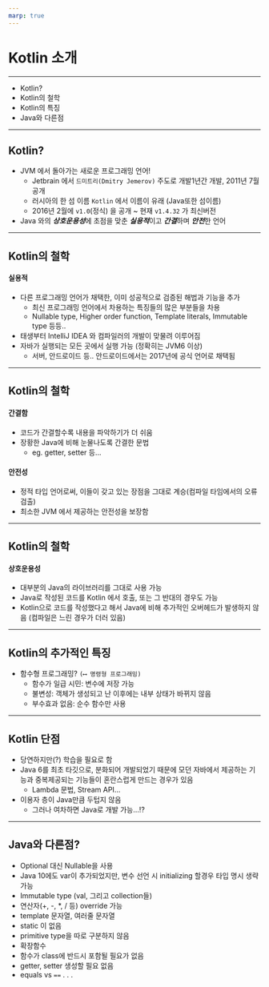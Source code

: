 ```yaml
---
marp: true
---
```


# Kotlin 소개

---

- Kotlin?
- Kotlin의 철학
- Kotlin의 특징
- Java와 다른점

---

## Kotlin?

- JVM 에서 돌아가는 새로운 프로그래밍 언어!
    - Jetbrain 에서 `드미트리(Dmitry Jemerov)` 주도로 개발1년간 개발, 2011년 7월 공개 
    - 러시아의 한 섬 이름 `Kotlin` 에서 이름이 유래 (Java또한 섬이름)
    - 2016년 2월에 `v1.0`(정식) 을 공개 ~ 현재 `v1.4.32` 가 최신버전
- Java 와의 ***상호운용성***에 초점을 맞춘 ***실용적***이고 ***간결***하며 ***안전***한 언어

---

## Kotlin의 철학

#### 실용적

- 다른 프로그래밍 언어가 채택한, 이미 성공적으로 검증된 해법과 기능을 추가
    - 최신 프로그래밍 언어에서 차용하는 특징들의 많은 부분들을 차용
    - Nullable type, Higher order function, Template literals, Immutable type 등등..
- 태생부터 IntelliJ IDEA 와 컴파일러의 개발이 맞물려 이루어짐
- 자바가 실행되는 모든 곳에서 실행 가능 (정확히는 JVM6 이상)
    - 서버, 안드로이드 등.. 안드로이드에서는 2017년에 공식 언어로 채택됨

---

## Kotlin의 철학

#### 간결함

- 코드가 간결할수록 내용을 파악하기가 더 쉬움
- 장황한 Java에 비해 눈물나도록 간결한 문법
    - eg. getter, setter 등...

#### 안전성

- 정적 타입 언어로써, 이들이 갖고 있는 장점을 그대로 계승(컴파일 타임에서의 오류 검출)
- 최소한 JVM 에서 제공하는 안전성을 보장함

---

## Kotlin의 철학

#### 상호운용성

- 대부분의 Java의 라이브러리를 그대로 사용 가능
- Java로 작성된 코드를 Kotlin 에서 호출, 또는 그 반대의 경우도 가능
- Kotlin으로 코드를 작성했다고 해서 Java에 비해 추가적인 오버헤드가 발생하지 않음
    (컴파일은 느린 경우가 더러 있음)

---

## Kotlin의 추가적인 특징

- 함수형 프로그래밍? `(⟷ 명령형 프로그래밍)`
    - 함수가 일급 시민: 변수에 저장 가능
    - 불변성: 객체가 생성되고 난 이후에는 내부 상태가 바뀌지 않음
    - 부수효과 없음: 순수 함수만 사용

---

## Kotlin 단점

- 당연하지만(?) 학습을 필요로 함
- Java 6를 최초 타깃으로, 분화되어 개발되었기 때문에 모던 자바에서 제공하는 기능과 중복제공되는 기능들이 혼란스럽게 만드는 경우가 있음
    - Lambda 문법, Stream API...
- 이용자 층이 Java만큼 두텁지 않음
    - 그러나 여차하면 Java로 개발 가능...⁉️

---

## Java와 다른점?

- Optional 대신 Nullable을 사용
- Java 10에도 var이 추가되었지만, 변수 선언 시 initializing 할경우 타입 명시 생략 가능
- Immutable type (val, 그리고 collection들)
- 연산자(+, -, *, / 등) override 가능
- template 문자열, 여러줄 문자열
- static 이 없음
- primitive type을 따로 구분하지 않음
- 확장함수
- 함수가 class에 반드시 포함될 필요가 없음
- getter, setter 생성할 필요 없음
- equals vs `==`
. . .
